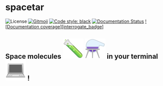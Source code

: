 # spacetar

![License][license]
[![Gitmoji][gitmoji-badge]][gitmoji]
[![Code style: black][black-badge]][black]
[![Documentation Status][docs-badge]][docs]
[![Documentation coverage][interrogate_badge]][interrogate]

## Space molecules ![test_tube][test_tube] ![alembic][alembic] in your terminal ![computer][computer] !

[gitmoji]: https://gitmoji.dev
[rich]: https://rich.readthedocs.io
[black]: https://github.com/psf/black
[docs]: https://spacetar.readthedocs.io
[SQLAlchemy]: https://www.sqlalchemy.org/
[issues]: https://github.com/astrogewgaw/spacetar/issues
[census]: https://github.com/bmcguir2/astromolecule_census/
[interrogate]: https://interrogate.readthedocs.io/en/latest/
[discussions]: https://github.com/astrogewgaw/spacetar/discussions

[license]: https://img.shields.io/badge/License-MIT-green.svg
[black-badge]: https://img.shields.io/badge/code%20style-black-000000.svg
[docs-badge]: https://readthedocs.org/projects/spacetar/badge/?version=latest
[gitmoji-badge]: https://img.shields.io/badge/gitmoji-%20😜%20😍-FFDD67.svg?style=flat-square
[interrogate-badge]: https://raw.githubusercontent.com/astrogewgaw/spacetar/main/images/interrogate_badge.svg

[dish]: https://raw.githubusercontent.com/astrogewgaw/spacetar/main/images/dish.png
[planet]: https://raw.githubusercontent.com/astrogewgaw/spacetar/main/images/planet.png
[alembic]: https://raw.githubusercontent.com/astrogewgaw/spacetar/main/images/alembic.png
[computer]: https://raw.githubusercontent.com/astrogewgaw/spacetar/main/images/computer.png
[test_tube]: https://raw.githubusercontent.com/astrogewgaw/spacetar/main/images/test_tube.png
[milky_way]: https://raw.githubusercontent.com/astrogewgaw/spacetar/main/images/milky_way.png
[telescope]: https://raw.githubusercontent.com/astrogewgaw/spacetar/main/images/telescope.png
